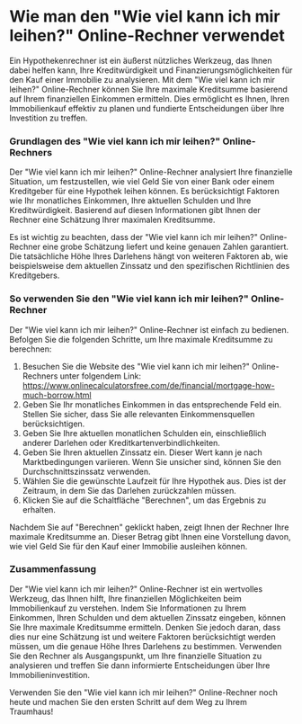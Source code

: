 Wie man den "Wie viel kann ich mir leihen?" Online-Rechner verwendet
====================================================================

Ein Hypothekenrechner ist ein äußerst nützliches Werkzeug, das Ihnen dabei helfen kann, Ihre Kreditwürdigkeit und Finanzierungsmöglichkeiten für den Kauf einer Immobilie zu analysieren. Mit dem "Wie viel kann ich mir leihen?" Online-Rechner können Sie Ihre maximale Kreditsumme basierend auf Ihrem finanziellen Einkommen ermitteln. Dies ermöglicht es Ihnen, Ihren Immobilienkauf effektiv zu planen und fundierte Entscheidungen über Ihre Investition zu treffen.

### Grundlagen des "Wie viel kann ich mir leihen?" Online-Rechners

Der "Wie viel kann ich mir leihen?" Online-Rechner analysiert Ihre finanzielle Situation, um festzustellen, wie viel Geld Sie von einer Bank oder einem Kreditgeber für eine Hypothek leihen können. Es berücksichtigt Faktoren wie Ihr monatliches Einkommen, Ihre aktuellen Schulden und Ihre Kreditwürdigkeit. Basierend auf diesen Informationen gibt Ihnen der Rechner eine Schätzung Ihrer maximalen Kreditsumme.

Es ist wichtig zu beachten, dass der "Wie viel kann ich mir leihen?" Online-Rechner eine grobe Schätzung liefert und keine genauen Zahlen garantiert. Die tatsächliche Höhe Ihres Darlehens hängt von weiteren Faktoren ab, wie beispielsweise dem aktuellen Zinssatz und den spezifischen Richtlinien des Kreditgebers.

### So verwenden Sie den "Wie viel kann ich mir leihen?" Online-Rechner

Der "Wie viel kann ich mir leihen?" Online-Rechner ist einfach zu bedienen. Befolgen Sie die folgenden Schritte, um Ihre maximale Kreditsumme zu berechnen:

1. Besuchen Sie die Website des "Wie viel kann ich mir leihen?" Online-Rechners unter folgendem Link: <https://www.onlinecalculatorsfree.com/de/financial/mortgage-how-much-borrow.html>
2. Geben Sie Ihr monatliches Einkommen in das entsprechende Feld ein. Stellen Sie sicher, dass Sie alle relevanten Einkommensquellen berücksichtigen.
3. Geben Sie Ihre aktuellen monatlichen Schulden ein, einschließlich anderer Darlehen oder Kreditkartenverbindlichkeiten.
4. Geben Sie Ihren aktuellen Zinssatz ein. Dieser Wert kann je nach Marktbedingungen variieren. Wenn Sie unsicher sind, können Sie den Durchschnittszinssatz verwenden.
5. Wählen Sie die gewünschte Laufzeit für Ihre Hypothek aus. Dies ist der Zeitraum, in dem Sie das Darlehen zurückzahlen müssen.
6. Klicken Sie auf die Schaltfläche "Berechnen", um das Ergebnis zu erhalten.

Nachdem Sie auf "Berechnen" geklickt haben, zeigt Ihnen der Rechner Ihre maximale Kreditsumme an. Dieser Betrag gibt Ihnen eine Vorstellung davon, wie viel Geld Sie für den Kauf einer Immobilie ausleihen können.

### Zusammenfassung

Der "Wie viel kann ich mir leihen?" Online-Rechner ist ein wertvolles Werkzeug, das Ihnen hilft, Ihre finanziellen Möglichkeiten beim Immobilienkauf zu verstehen. Indem Sie Informationen zu Ihrem Einkommen, Ihren Schulden und dem aktuellen Zinssatz eingeben, können Sie Ihre maximale Kreditsumme ermitteln. Denken Sie jedoch daran, dass dies nur eine Schätzung ist und weitere Faktoren berücksichtigt werden müssen, um die genaue Höhe Ihres Darlehens zu bestimmen. Verwenden Sie den Rechner als Ausgangspunkt, um Ihre finanzielle Situation zu analysieren und treffen Sie dann informierte Entscheidungen über Ihre Immobilieninvestition.

Verwenden Sie den "Wie viel kann ich mir leihen?" Online-Rechner noch heute und machen Sie den ersten Schritt auf dem Weg zu Ihrem Traumhaus!